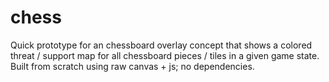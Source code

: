 # chess
Quick prototype for an chessboard overlay concept that shows a colored threat / support map for all chessboard pieces / tiles in a given game state. Built from scratch using raw canvas + js; no dependencies.
